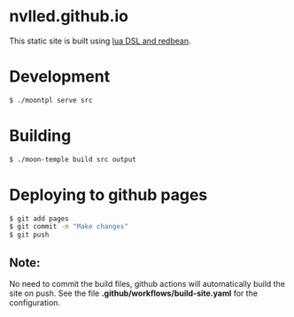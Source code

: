 # nvlled.github.io
This static site is built using [lua DSL and redbean](https://github.com/nvlled/moon-temple).

# Development
```sh
$ ./moontpl serve src
```


# Building
```sh
$ ./moon-temple build src output
```

# Deploying to github pages
```sh
$ git add pages
$ git commit -m "Make changes"
$ git push
```

## Note: 
No need to commit the build files, github actions will automatically build the site on push.
See the file __.github/workflows/build-site.yaml__ for the configuration.

